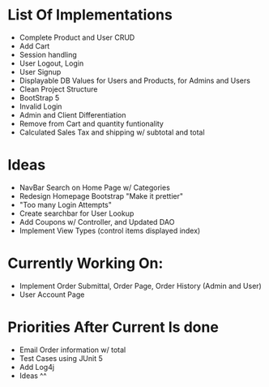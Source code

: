 # List Of Implementations
- Complete Product and User CRUD
- Add Cart
- Session handling 
- User Logout, Login
- User Signup 
- Displayable DB Values for Users and Products, for Admins and Users
- Clean Project Structure
- BootStrap 5
- Invalid Login
- Admin and Client Differentiation 
- Remove from Cart and quantity funtionality 
- Calculated Sales Tax and shipping w/ subtotal and total 


# Ideas
- NavBar Search on Home Page w/ Categories 
- Redesign Homepage Bootstrap "Make it prettier"
- "Too many Login Attempts" 
- Create searchbar for User Lookup
- Add Coupons w/ Controller, and Updated DAO
- Implement View Types (control items displayed index)

# Currently Working On:
- Implement Order Submittal, Order Page, Order History (Admin and User)
- User Account Page

# Priorities After Current Is done 
- Email Order information w/ total
- Test Cases using JUnit 5
- Add Log4j
- Ideas ^^
